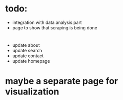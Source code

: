 # todo:
- integration with data analysis part
- page to show that scraping is being done



 #  
- update about
- update search
- update contact
- update homepage

# maybe a separate page for visualization